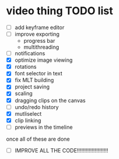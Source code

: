 # video thing TODO list
- [ ] add keyframe editor
- [ ] improve exporting
    - progress bar
    - multithreading
- [ ] notifications
- [x] optimize image viewing
- [x] rotations
- [x] font selector in text
- [x] fix MLT building
- [x] project saving
- [x] scaling
- [x] dragging clips on the canvas
- [ ] undo/redo history
- [x] mutliselect
- [x] clip linking
- [ ] previews in the timeline

once all of these are done

- [ ] IMPROVE ALL THE CODE!!!!!!!!!!!!!!!!!!!!!
